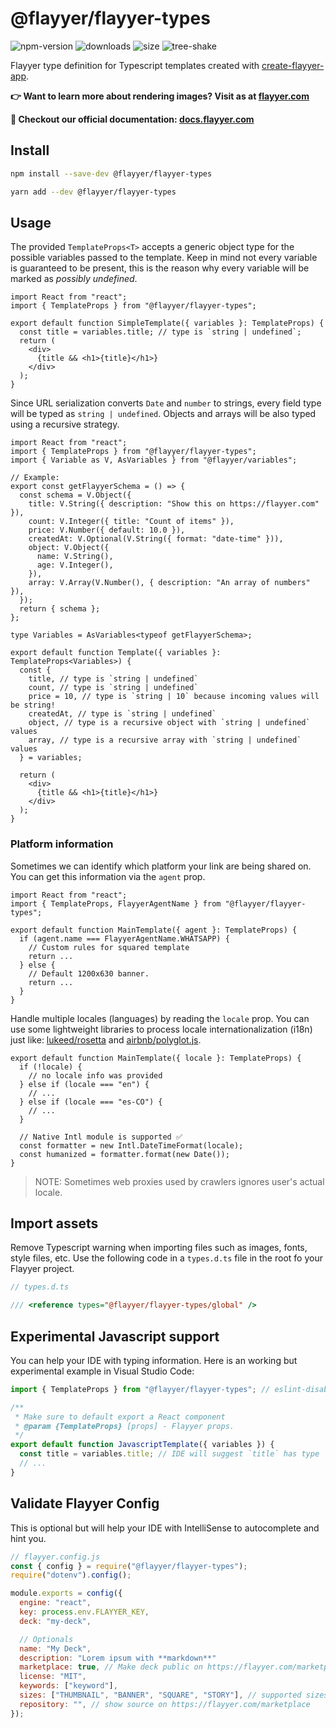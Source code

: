 # @flayyer/flayyer-types

![npm-version](https://badgen.net/npm/v/@flayyer/flayyer-types)
![downloads](https://badgen.net/npm/dt/@flayyer/flayyer-types)
![size](https://badgen.net/bundlephobia/minzip/@flayyer/flayyer-types)
![tree-shake](https://badgen.net/bundlephobia/tree-shaking/@flayyer/flayyer-types)

Flayyer type definition for Typescript templates created with [create-flayyer-app](https://github.com/flayyer/create-flayyer-app/).

**👉 Want to learn more about rendering images? Visit as at [flayyer.com](https://flayyer.com?ref=flayyer-types)**

**📖 Checkout our official documentation: [docs.flayyer.com](https://docs.flayyer.com/docs/advanced/typescript)**

## Install

```sh
npm install --save-dev @flayyer/flayyer-types

yarn add --dev @flayyer/flayyer-types
```

## Usage

The provided `TemplateProps<T>` accepts a generic object type for the possible variables passed to the template. Keep in mind not every variable is guaranteed to be present, this is the reason why every variable will be marked as _possibly undefined_.

```tsx
import React from "react";
import { TemplateProps } from "@flayyer/flayyer-types";

export default function SimpleTemplate({ variables }: TemplateProps) {
  const title = variables.title; // type is `string | undefined`;
  return (
    <div>
      {title && <h1>{title}</h1>}
    </div>
  );
}
```

Since URL serialization converts `Date` and `number` to strings, every field type will be typed as `string | undefined`. Objects and arrays will be also typed using a recursive strategy.

```tsx
import React from "react";
import { TemplateProps } from "@flayyer/flayyer-types";
import { Variable as V, AsVariables } from "@flayyer/variables";

// Example:
export const getFlayyerSchema = () => {
  const schema = V.Object({
    title: V.String({ description: "Show this on https://flayyer.com" }),
    count: V.Integer({ title: "Count of items" }),
    price: V.Number({ default: 10.0 }),
    createdAt: V.Optional(V.String({ format: "date-time" })),
    object: V.Object({
      name: V.String(),
      age: V.Integer(),
    }),
    array: V.Array(V.Number(), { description: "An array of numbers" }),
  });
  return { schema };
};

type Variables = AsVariables<typeof getFlayyerSchema>;

export default function Template({ variables }: TemplateProps<Variables>) {
  const {
    title, // type is `string | undefined`
    count, // type is `string | undefined`
    price = 10, // type is `string | 10` because incoming values will be string!
    createdAt, // type is `string | undefined`
    object, // type is a recursive object with `string | undefined` values
    array, // type is a recursive array with `string | undefined` values
  } = variables;

  return (
    <div>
      {title && <h1>{title}</h1>}
    </div>
  );
}
```

### Platform information

Sometimes we can identify which platform your link are being shared on. You can get this information via the `agent` prop.

```tsx
import React from "react";
import { TemplateProps, FlayyerAgentName } from "@flayyer/flayyer-types";

export default function MainTemplate({ agent }: TemplateProps) {
  if (agent.name === FlayyerAgentName.WHATSAPP) {
    // Custom rules for squared template
    return ...
  } else {
    // Default 1200x630 banner.
    return ...
  }
}
```

Handle multiple locales (languages) by reading the `locale` prop. You can use some lightweight libraries to process locale internationalization (i18n) just like: [lukeed/rosetta](https://github.com/lukeed/rosetta) and [airbnb/polyglot.js](https://github.com/airbnb/polyglot.js).

```tsx
export default function MainTemplate({ locale }: TemplateProps) {
  if (!locale) {
    // no locale info was provided
  } else if (locale === "en") {
    // ...
  } else if (locale === "es-CO") {
    // ...
  }

  // Native Intl module is supported ✅
  const formatter = new Intl.DateTimeFormat(locale);
  const humanized = formatter.format(new Date());
}
```

> NOTE: Sometimes web proxies used by crawlers ignores user's actual locale.

## Import assets

Remove Typescript warning when importing files such as images, fonts, style files, etc.
Use the following code in a `types.d.ts` file in the root fo your Flayyer project.

```ts
// types.d.ts

/// <reference types="@flayyer/flayyer-types/global" />
```

## Experimental Javascript support

You can help your IDE with typing information. Here is an working but experimental example in Visual Studio Code:

```js
import { TemplateProps } from "@flayyer/flayyer-types"; // eslint-disable-line no-unused-vars

/**
 * Make sure to default export a React component
 * @param {TemplateProps} [props] - Flayyer props.
 */
export default function JavascriptTemplate({ variables }) {
  const title = variables.title; // IDE will suggest `title` has type `string | undefined`
  // ...
}
```

## Validate Flayyer Config

This is optional but will help your IDE with IntelliSense to autocomplete and hint you.

```js
// flayyer.config.js
const { config } = require("@flayyer/flayyer-types");
require("dotenv").config();

module.exports = config({
  engine: "react",
  key: process.env.FLAYYER_KEY,
  deck: "my-deck",

  // Optionals
  name: "My Deck",
  description: "Lorem ipsum with **markdown**"
  marketplace: true, // Make deck public on https://flayyer.com/marketplace when `true`.
  license: "MIT",
  keywords: ["keyword"],
  sizes: ["THUMBNAIL", "BANNER", "SQUARE", "STORY"], // supported sizes
  repository: "", // show source on https://flayyer.com/marketplace
});
```
